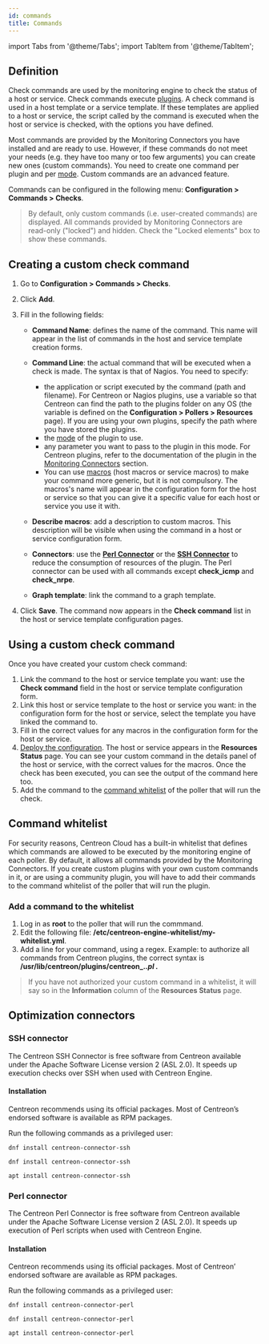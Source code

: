```yaml
---
id: commands
title: Commands
---
```

import Tabs from '@theme/Tabs';
import TabItem from '@theme/TabItem';

## Definition

Check commands are used by the monitoring engine to check the status of a host or service. Check commands execute [plugins](../../resources/glossary.md#plugin). A check command is used in a host template or a service template. If these templates are applied to a host or service, the script called by the command is executed when the host or service is checked, with the options you have defined.

Most commands are provided by the Monitoring Connectors you have installed and are ready to use. However, if these commands do not meet your needs (e.g. they have too many or too few arguments) you can create new ones (custom commands). You need to create one command per plugin and per [mode](../../resources/glossary.md#mode). Custom commands are an advanced feature.

Commands can be configured in the following menu: **Configuration > Commands > Checks**.

> By default, only custom commands (i.e. user-created commands) are displayed. All commands provided by Monitoring Connectors are read-only ("locked") and hidden. Check the "Locked elements" box to show these commands.

## Creating a custom check command

1. Go to **Configuration > Commands > Checks**.
2. Click **Add**.
3. Fill in the following fields:

   * **Command Name**: defines the name of the command. This name will appear in the list of commands in the host and service template creation forms.
   * **Command Line**: the actual command that will be executed when a check is made. The syntax is that of Nagios. You need to specify:

      * the application or script executed by the command (path and filename). For Centreon or Nagios plugins, use a variable so that Centreon can find the path to the plugins folder on any OS (the variable is defined on the **Configuration > Pollers > Resources** page). If you are using your own plugins, specify the path where you have stored the plugins.
      * the [mode](../../resources/glossary.md#mode) of the plugin to use.
      * any parameter you want to pass to the plugin in this mode. For Centreon plugins, refer to the documentation of the plugin in the [Monitoring Connectors](/pp/integrations/plugin-packs/getting-started/introduction) section.
      * You can use [macros](macros.md) (host macros or service macros) to make your command more generic, but it is not compulsory. The macros's name will appear in the configuration form for the host or service so that you can give it a specific value for each host or service you use it with.

   * **Describe macros**: add a description to custom macros. This description will be visible when using the command in a host or service configuration form.
   * **Connectors**: use the **[Perl Connector](#perl-connector)** or the **[SSH Connector](#ssh-connector)** to reduce the consumption of resources of the plugin. The Perl connector can be used with all commands except **check_icmp** and **check_nrpe**.
   * **Graph template**: link the command to a graph template.

4. Click **Save**. The command now appears in the **Check command** list in the host or service template configuration pages.

## Using a custom check command

Once you have created your custom check command:

1. Link the command to the host or service template you want: use the **Check command** field in the host or service template configuration form.
2. Link this host or service template to the host or service you want: in the configuration form for the host or service, select the template you have linked the command to.
3. Fill in the correct values for any macros in the configuration form for the host or service.
3. [Deploy the configuration](../monitoring-servers/deploying-a-configuration.md). The host or service appears in the **Resources Status** page. You can see your custom command in the details panel of the host or service, with the correct values for the macros. Once the check has been executed, you can see the output of the command here too.
4. Add the command to the [command whitelist](#command-whitelist) of the poller that will run the check.

## Command whitelist

For security reasons, Centreon Cloud has a built-in whitelist that defines which commands are allowed to be executed by the monitoring engine of each poller. By default, it allows all commands provided by the Monitoring Connectors. If you create custom plugins with your own custom commands in it, or are using a community plugin, you will have to add their commands to the command whitelist of the poller that will run the plugin.

### Add a command to the whitelist

1. Log in as **root** to the poller that will run the commmand.
2. Edit the following file: **/etc/centreon-engine-whitelist/my-whitelist.yml**.
3. Add a line for your command, using a regex. Example: to authorize all commands from Centreon plugins, the correct syntax is **\/usr\/lib\/centreon\/plugins\/centreon_.*\.pl .***

> If you have not authorized your custom command in a whitelist, it will say so in the **Information** column of the **Resources Status** page.

## Optimization connectors

### SSH connector

The Centreon SSH Connector is free software from Centreon available under the Apache Software License version 2 (ASL 2.0).
It speeds up execution checks over SSH when used with Centreon Engine.

#### Installation

Centreon recommends using its official packages. Most of Centreon’s endorsed software is available as RPM packages.

Run the following commands as a privileged user:

<Tabs groupId="sync">
<TabItem value="Alma / RHEL / Oracle Linux 8" label="Alma / RHEL / Oracle Linux 8">

``` shell
dnf install centreon-connector-ssh
```

</TabItem>
<TabItem value="Alma / RHEL / Oracle Linux 9" label="Alma / RHEL / Oracle Linux 9">

``` shell
dnf install centreon-connector-ssh
```

</TabItem>
<TabItem value="Debian 11" label="Debian 11">

``` shell
apt install centreon-connector-ssh
```

</TabItem>
</Tabs>

### Perl connector

The Centreon Perl Connector is free software from Centreon available under the Apache Software License version 2 (ASL 2.0).
It speeds up execution of Perl scripts when used with Centreon Engine.

#### Installation

Centreon recommends using its official packages. Most of Centreon’ endorsed software are available as RPM packages.

Run the following commands as a privileged user:

<Tabs groupId="sync">
<TabItem value="Alma / RHEL / Oracle Linux 8" label="Alma / RHEL / Oracle Linux 8">

``` shell
dnf install centreon-connector-perl
```

</TabItem>
<TabItem value="Alma / RHEL / Oracle Linux 9" label="Alma / RHEL / Oracle Linux 9">

``` shell
dnf install centreon-connector-perl
```

</TabItem>
<TabItem value="Debian 11" label="Debian 11">

``` shell
apt install centreon-connector-perl
```

</TabItem>
</Tabs>
